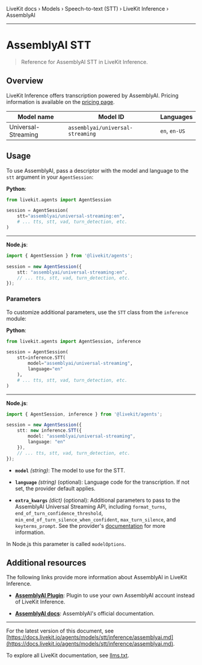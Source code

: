 LiveKit docs › Models › Speech-to-text (STT) › LiveKit Inference › AssemblyAI

---

# AssemblyAI STT

> Reference for AssemblyAI STT in LiveKit Inference.

## Overview

LiveKit Inference offers transcription powered by AssemblyAI. Pricing information is available on the [pricing page](https://livekit.io/pricing/inference#stt).

| Model name | Model ID | Languages |
| -------- | -------- | --------- |
| Universal-Streaming | `assemblyai/universal-streaming` | `en`, `en-US` |

## Usage

To use AssemblyAI, pass a descriptor with the model and language to the `stt` argument in your `AgentSession`:

**Python**:

```python
from livekit.agents import AgentSession

session = AgentSession(
    stt="assemblyai/universal-streaming:en",
    # ... tts, stt, vad, turn_detection, etc.
)

```

---

**Node.js**:

```typescript
import { AgentSession } from '@livekit/agents';

session = new AgentSession({
    stt: "assemblyai/universal-streaming:en",
    // ... tts, stt, vad, turn_detection, etc.
});

```

### Parameters

To customize additional parameters, use the `STT` class from the `inference` module:

**Python**:

```python
from livekit.agents import AgentSession, inference

session = AgentSession(
    stt=inference.STT(
        model="assemblyai/universal-streaming", 
        language="en"
    ),
    # ... tts, stt, vad, turn_detection, etc.
)

```

---

**Node.js**:

```typescript
import { AgentSession, inference } from '@livekit/agents';

session = new AgentSession({
    stt: new inference.STT({ 
        model: "assemblyai/universal-streaming", 
        language: "en" 
    }),
    // ... tts, stt, vad, turn_detection, etc.
});

```

- **`model`** _(string)_: The model to use for the STT.

- **`language`** _(string)_ (optional): Language code for the transcription. If not set, the provider default applies.

- **`extra_kwargs`** _(dict)_ (optional): Additional parameters to pass to the AssemblyAI Universal Streaming API, including `format_turns`, `end_of_turn_confidence_threshold`, `min_end_of_turn_silence_when_confident`, `max_turn_silence`, and `keyterms_prompt`. See the provider's [documentation](#additional-resources) for more information.

In Node.js this parameter is called `modelOptions`.

## Additional resources

The following links provide more information about AssemblyAI in LiveKit Inference.

- **[AssemblyAI Plugin](https://docs.livekit.io/agents/models/stt/plugins/assemblyai.md)**: Plugin to use your own AssemblyAI account instead of LiveKit Inference.

- **[AssemblyAI docs](https://www.assemblyai.com/docs/speech-to-text/universal-streaming)**: AssemblyAI's official documentation.

---


For the latest version of this document, see [https://docs.livekit.io/agents/models/stt/inference/assemblyai.md](https://docs.livekit.io/agents/models/stt/inference/assemblyai.md).

To explore all LiveKit documentation, see [llms.txt](https://docs.livekit.io/llms.txt).